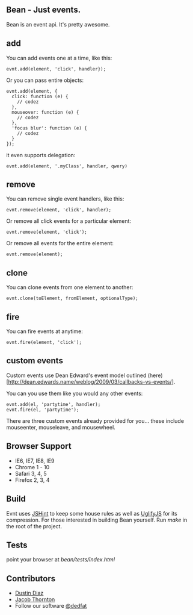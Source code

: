 Bean - Just events.
------------------

Bean is an event api. It's pretty awesome.

add
---
You can add events one at a time, like this:

    evnt.add(element, 'click', handler});

Or you can pass entire objects:

    evnt.add(element, {
      click: function (e) {
        // codez
      },
      mouseover: function (e) {
        // codez
      },
      'focus blur': function (e) {
        // codez
      }
    });

it even supports delegation:

    evnt.add(element, '.myClass', handler, qwery)

remove
------
You can remove single event handlers, like this:

    evnt.remove(element, 'click', handler);

Or remove all click events for a particular element:

    evnt.remove(element, 'click');

Or remove all events for the entire element:

    evnt.remove(element);

clone
-----
You can clone events from one element to another:

    evnt.clone(toElement, fromElement, optionalType);

fire
----
You can fire events at anytime:

    evnt.fire(element, 'click');

custom events
-------------
Custom events use Dean Edward's event model outlined (here)[http://dean.edwards.name/weblog/2009/03/callbacks-vs-events/].

You can you use them like you would any other events:

    evnt.add(el, 'partytime', handler);
    evnt.fire(el, 'partytime');


There are three custom events already provided for you... these include mouseenter, mouseleave, and mousewheel.

Browser Support
---------------
  - IE6, IE7, IE8, IE9
  - Chrome 1 - 10
  - Safari 3, 4, 5
  - Firefox 2, 3, 4

Build
-----
Evnt uses [JSHint](http://www.jshint.com/) to keep some house rules as well as [UglifyJS](https://github.com/mishoo/UglifyJS) for its compression. For those interested in building Bean yourself. Run *make* in the root of the project.

Tests
-----
point your browser at _bean/tests/index.html_

Contributors
-------
  * [Dustin Diaz](https://github.com/ded/qwery/commits/master?author=ded)
  * [Jacob Thornton](https://github.com/ded/qwery/commits/master?author=fat)
  * Follow our software [@dedfat](http://twitter.com/dedfat)